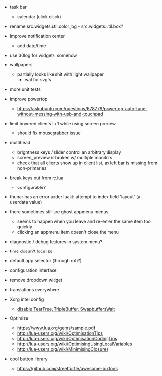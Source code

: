 
- task bar
	- calendar (click clock)

- rename src.widgets.util.color_bg - src.widgets.util.box?

- improve notification center
	- add date/time

- use 30log for widgets. somehow

- wallpapers
	- partially looks like shit with light wallpaper
		- wal for svg's

- more unit tests

- improve powertop 
	- https://askubuntu.com/questions/678779/powertop-auto-tune-without-messing-with-usb-and-touchpad

- limit hovered clients to 1 while using screen preview
	- should fix mousegrabber issue

- multihead
	- brightness keys / slider control an arbitrary display
	- screen_preview is broken w/ multiple monitors
	- check that all clients show up in client list, as left bar is missing from non-primaries

- break keys out from rc.lua
	- configurable?

- thunar has an error under luajit: attempt to index field 'layout' (a userdata value)

- there sometimes still are ghost appmenu menus
	- seems to happen when you leave and re-enter the same item too quickly
	- clicking an appmenu item doesn't close the menu

- diagnostic / debug features in system menu?

- time doesn't localize

- default app selector (through rofi?)

- configuration interface

- remove dropdown widget

- translations everywhere

- Xorg intel config
	- [disable TearFree, TripleBuffer, SwapbuffersWait](https://wiki.archlinux.org/title/Intel_graphics#Disabling_TearFree,_TripleBuffer,_SwapbuffersWait)

- Optimize
	- https://www.lua.org/gems/sample.pdf
	- http://lua-users.org/wiki/OptimisationTips
	- http://lua-users.org/wiki/OptimisationCodingTips
	- http://lua-users.org/wiki/OptimisingUsingLocalVariables
	- http://lua-users.org/wiki/MinimisingClosures

- cool button library
	- https://github.com/streetturtle/awesome-buttons